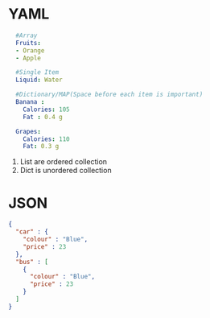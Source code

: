 # YAML

```YAML
  #Array
  Fruits:
  - Orange
  - Apple

  #Single Item
  Liquid: Water

  #Dictionary/MAP(Space before each item is important)
  Banana :
    Calories: 105
    Fat : 0.4 g

  Grapes:
    Calories: 110
    Fat: 0.3 g
  ```

1. List are ordered collection
2. Dict is unordered collection



# JSON

```JSON
{
  "car" : {
    "colour" : "Blue",
    "price" : 23
  },
  "bus" : [
    {
      "colour" : "Blue",
      "price" : 23
    }
  ]
}
```
